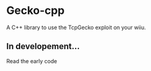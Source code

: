 # Gecko-cpp
A C++ library to use the TcpGecko exploit on your wiiu.

## In developement...
Read the early code
